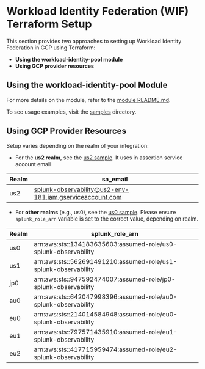 # Workload Identity Federation (WIF) Terraform Setup

This section provides two approaches to setting up Workload Identity Federation in GCP using Terraform:

- **Using the workload-identity-pool module**
- **Using GCP provider resources**

## Using the workload-identity-pool Module

For more details on the module, refer to the [module README.md](modules/README.md).

To see usage examples, visit the [samples](sample/module) directory.

## Using GCP Provider Resources

Setup varies depending on the realm of your integration:

- For the **us2 realm**, see the [us2 sample](sample/us2). It uses in assertion service account email

| Realm | sa_email                                                  |
|-------|-----------------------------------------------------------|
| us2   | splunk-observability@us2-env-181.iam.gserviceaccount.com  |


- For **other realms** (e.g., us0), see the [us0 sample](sample/us0). Please ensure `splunk_role_arn` variable is set to the correct value, depending on realm.


| Realm | splunk_role_arn |
|-------|------|
| us0   | arn:aws:sts::134183635603:assumed-role/us0-splunk-observability |
| us1   | arn:aws:sts::562691491210:assumed-role/us1-splunk-observability |
| jp0   | arn:aws:sts::947592474007:assumed-role/jp0-splunk-observability |
| au0   | arn:aws:sts::642047998396:assumed-role/au0-splunk-observability |
| eu0   | arn:aws:sts::214014584948:assumed-role/eu0-splunk-observability |
| eu1   | arn:aws:sts::797571435910:assumed-role/eu1-splunk-observability |
| eu2   | arn:aws:sts::417715959474:assumed-role/eu2-splunk-observability |
